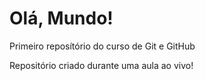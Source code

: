 # Olá, Mundo!
 Primeiro reposítório do curso de Git e GitHub

 Repositório criado durante uma aula ao vivo!
